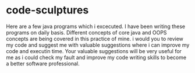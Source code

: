 # code-sculptures

Here are a few java programs which i excecuted.
I have been writing these programs on daily basis.
Different concepts of core java and OOPS concepts are being covered in this practice of mine.
i would you to review my code and suggest me with valuable suggestions where i can improve my code and executin time.
Your valuable suggestions will be very useful for me as i could check my fault and improve my code writing skills to become a better software professional.


